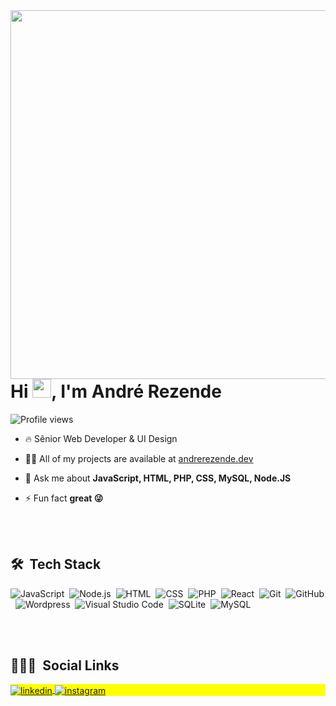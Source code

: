 <img align="right" height="590em" src="https://raw.githubusercontent.com/gist/AND91/6c2027f079ad7d91044e4a13a10af8fb/raw/12c90cc4c6b5faae6a3588c9b78feab03c567d1b/cardperfil.svg"/>
<h1 align="left">Hi <img src="https://raw.githubusercontent.com/kaueMarques/kaueMarques/master/hi.gif" width="30px">, I'm André Rezende</h1>
<p align="left"> <img src="https://komarev.com/ghpvc/?username=AND91&color=yellow" alt="Profile views" /> </p>

- 🔥 Sênior Web Developer & UI Design 

- 👨‍💻 All of my projects are available at [andrerezende.dev](https://andrerezende.dev)

- 💬 Ask me about **JavaScript, HTML, PHP, CSS, MySQL, Node.JS**

- ⚡ Fun fact **great 😜**

<br><br>

## 🛠 &nbsp;Tech Stack

![JavaScript](https://img.shields.io/badge/-JavaScript-05122A?style=flat&logo=javascript)&nbsp;
![Node.js](https://img.shields.io/badge/-Node.js-05122A?style=flat&logo=node.js)&nbsp;
![HTML](https://img.shields.io/badge/-HTML-05122A?style=flat&logo=HTML5)&nbsp;
![CSS](https://img.shields.io/badge/-CSS-05122A?style=flat&logo=CSS3&logoColor=1572B6)&nbsp;
![PHP](https://img.shields.io/badge/-PHP-05122A?style=flat&logo=php)&nbsp;
![React](https://img.shields.io/badge/-React-05122A?style=flat&logo=react)&nbsp;
![Git](https://img.shields.io/badge/-Git-05122A?style=flat&logo=git)&nbsp;
![GitHub](https://img.shields.io/badge/-Github-05122A?style=flat&logo=github)&nbsp;
![Wordpress](https://img.shields.io/badge/-Wordpress-05122A?style=flat&logo=wordpress)&nbsp;
![Visual Studio Code](https://img.shields.io/badge/-Visual%20Studio%20Code-05122A?style=flat&logo=visual-studio-code&logoColor=007ACC)&nbsp;
![SQLite](https://img.shields.io/badge/-SQLite-05122A?style=flat&logo=sqlite)&nbsp;
![MySQL](https://img.shields.io/badge/-MySql-05122A?style=flat&logo=mysql)&nbsp;

<br><br>

## 👨🏽‍🦲 &nbsp;Social Links

<p align="left" style="background:yellow">
<a href="https://www.linkedin.com/in/andr%C3%A9-rezendee/" target="_blank">
  <img align="center" src="https://img.shields.io/badge/-andré-rezendee-05122A?style=flat&logo=linkedin" alt="linkedin"/>
</a>
<a href="https://www.instagram.com/andrezende92/?hl=pt" target="_blank">
 <img align="center" src="https://img.shields.io/badge/-andrezende92-05122A?style=flat&logo=instagram" alt="instagram"/>
</a>
</p>


<!--
**maykbrito/maykbrito** is a ✨ _special_ ✨ repository because its `README.md` (this file) appears on your GitHub profile.
Here are some ideas to get you started:
- 🔭 I’m currently working on ...
- 🌱 I’m currently learning ...
- 👯 I’m looking to collaborate on ...
- 🤔 I’m looking for help with ...
- 💬 Ask me about ...
- 📫 How to reach me: ...
- 😄 Pronouns: ...
- ⚡ Fun fact: ...
-->


<!---
AND91/AND91 is a ✨ special ✨ repository because its `README.md` (this file) appears on your GitHub profile.
You can click the Preview link to take a look at your changes.
--->
